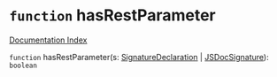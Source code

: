 # `function` hasRestParameter

[Documentation Index](../README.md)

`function` hasRestParameter(s: [SignatureDeclaration](../type.SignatureDeclaration/README.md) | [JSDocSignature](../interface.JSDocSignature/README.md)): `boolean`

